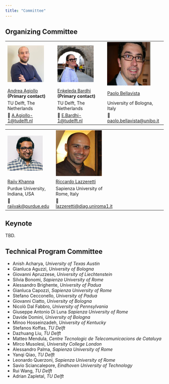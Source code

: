 ```yaml
---
title: "Committee"
---
```


## Organizing Committee ##

<table>
    <col width="30%" />
    <col width="30%" />
    <col width="30%" />
    <tr>
        <td><img src="andrea_agiollo.jpg" width=80%></td>
        <td><img src="enkeleda_bardhi.jpg" width=80%></td>
        <td><img src="paolo_bellavista.jpg" width=80%></td>
    </tr>
    <tr>
        <td> <a href='https://www.tudelft.nl/en/eemcs/the-faculty/departments/intelligent-systems/cybersecurityeemcs/people/andrea-agiollo'>Andrea Agiollo</a> <b> (Primary contact) </b> </td>
        <td> <a href='https://bardhienkeleda.github.io'>Enkeleda Bardhi</a> <b> (Primary contact) </b> </td>
        <td> <a href='https://www.unibo.it/sitoweb/paolo.bellavista'>Paolo Bellavista</a> </td>
    </tr>
    <tr>
        <td> TU Delft, The Netherlands </td>
        <td> TU Delft, The Netherlands </td>
        <td> University of Bologna, Italy </td>
    </tr>
    <tr>
        <td> 📧 <a href='mailto:A.Agiollo-1@tudelft.nl'>A.Agiollo-1@tudelft.nl</a> </td>
        <td> 📧 <a href='mailto:E.Bardhi-1@tudelft.nl'>E.Bardhi-1@tudelft.nl</a>  </td>
        <td> 📧 <a href='mailto:paolo.bellavista@unibo.it'>paolo.bellavista@unibo.it</a>  </td>
    </tr>
 </table>

 <table>
    <col width="30%" />
    <col width="30%" />
    <col width="30%" />
    <tr>
        <td><img src="rajiv_khanna.jpg" width=80%></td>
        <td><img src="riccardo_lazzeretti.jpg" width=80%></td>
        <td>  </td>
    </tr>
    <tr>
        <td> <a href='https://rjvak7.github.io'>Rajiv Khanna</a> </td>
        <td> <a href='https://sites.google.com/diag.uniroma1.it/lazzerettiriccardo/home'>Riccardo Lazzeretti</a> </td>
        <td>  </td>
    </tr>
    <tr>
        <td> Purdue University, Indiana, USA </td>
        <td> Sapienza University of Rome, Italy </td>
        <td>  </td>
    </tr>
    <tr>
        <td> 📧 <a href='mailto:rajivak@purdue.edu'>rajivak@purdue.edu</a> </td>
        <td> 📧 <a href='mailto:lazzeretti@diag.uniroma1.it'>lazzeretti@diag.uniroma1.it</a>  </td>
        <td>  </td>
    </tr>
 </table>


## Keynote ##

TBD.

## Technical Program Committee ##

- Anish Acharya, *University of Texas Austin*
- Gianluca Aguzzi, *University of Bologna*
- Giovanni Apruzzese, *University of Liechtenstein*
- Silvia Bonomi, *Sapienza University of Rome*
- Alessandro Brighente, *University of Padua*
- Gianluca Capozzi, *Sapienza University of Rome*
- Stefano Cecconello, *University of Padua*
- Giovanni Ciatto, *University of Bologna*
- Nicolò Dal Fabbro, *University of Pennsylvania*
- Giuseppe Antonio Di Luna *Sapienza University of Rome*
- Davide Domini, *University of Bologna*
- Minoo Hosseinzadeh, *University of Kentucky*
- Stefanos Koffas, *TU Delft*
- Dazhuang Liu, *TU Delft*
- Matteo Mendula, *Centre Tecnologic de Telecomunicacions de Cataluya*
- Mirco Musolesi, *University College London*
- Alessandro Palma, *Sapienza University of Rome*
- Yanqi Qiao, *TU Delft*
- Leonardo Querzoni, *Sapienza University of Rome*
- Savio Sciancalepore, *Eindhoven University of Technology*
- Rui Wang, *TU Delft*
- Adrian Zapletal, *TU Delft*
